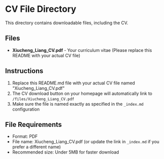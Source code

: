 # CV File Directory

This directory contains downloadable files, including the CV.

## Files

- **Xiucheng_Liang_CV.pdf** - Your curriculum vitae (Please replace this README with your actual CV file)

## Instructions

1. Replace this README.md file with your actual CV file named "Xiucheng_Liang_CV.pdf"
2. The CV download button on your homepage will automatically link to `/files/Xiucheng_Liang_CV.pdf`
3. Make sure the file is named exactly as specified in the `_index.md` configuration

## File Requirements

- Format: PDF
- File name: Xiucheng_Liang_CV.pdf (or update the link in `_index.md` if you prefer a different name)
- Recommended size: Under 5MB for faster download
